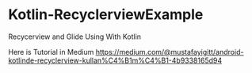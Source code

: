 # Kotlin-RecyclerviewExample
Recycerview and Glide Using With Kotlin 

Here is Tutorial in Medium https://medium.com/@mustafayigitt/android-kotlinde-recyclerview-kullan%C4%B1m%C4%B1-4b9338165d94

